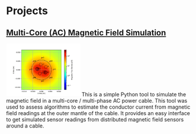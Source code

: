 # Projects

##  [Multi-Core (AC) Magnetic Field Simulation](https://github.com/tecamenz/MCMFS) 
<img src="https://github.com/tecamenz/MCMFS/blob/master/assets/Balanced.gif" width="200">
This is a simple Python tool to simulate the magnetic field in a multi-core / multi-phase AC power cable. This tool was used to assess algorithms to estimate the conductor current from magnetic field readings at the outer mantle of the cable. It provides an easy interface to get simulated sensor readings from distributed magnetic field sensors around a cable. 
